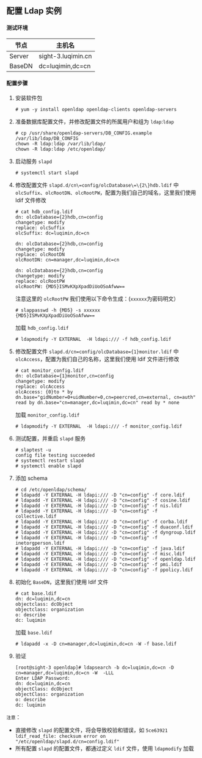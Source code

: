 ## 配置 Ldap 实例

#### 测试环境

| 节点 | 主机名 |
| ---- | ---- |
| Server | sight-3.luqimin.cn |
| BaseDN | dc=luqimin,dc=cn |

#### 配置步骤
1. 安装软件包
    ```
    # yum -y install openldap openldap-clients openldap-servers
    ```
2. 准备数据库配置文件，并修改配置文件的所属用户和组为 `ldap`:`ldap`
    ```
    # cp /usr/share/openldap-servers/DB_CONFIG.example /var/lib/ldap/DB_CONFIG
    chown -R ldap:ldap /var/lib/ldap/
    chown -R ldap:ldap /etc/openldap/
    ```
3. 启动服务 `slapd`
    ```
    # systemctl start slapd
    ```
4. 修改配置文件 `slapd.d/cn\=config/olcDatabase\=\{2\}hdb.ldif` 中 `olcSuffix`、`olcRootDN`、`olcRootPW`，配置为我们自己的域名，这里我们使用 ldif 文件修改
    ```
    # cat hdb_config.ldif
    dn: olcDatabase={2}hdb,cn=config
    changetype: modify
    replace: olcSuffix
    olcSuffix: dc=luqimin,dc=cn

    dn: olcDatabase={2}hdb,cn=config
    changetype: modify
    replace: olcRootDN
    olcRootDN: cn=manager,dc=luqimin,dc=cn

    dn: olcDatabase={2}hdb,cn=config
    changetype: modify
    replace: olcRootPW
    olcRootPW: {MD5}ISMvKXpXpadDiUoOSoAfww==
    ```
    注意这里的 `olcRootPW` 我们使用以下命令生成：(`xxxxxx`为密码明文）
    ```
    # slappasswd -h {MD5} -s xxxxxx
    {MD5}ISMvKXpXpadDiUoOSoAfww==
    ```
    加载 `hdb_config.ldif`
    ```
    # ldapmodify -Y EXTERNAL  -H ldapi:/// -f hdb_config.ldif
    ```
5. 修改配置文件 `slapd.d/cn=config/olcDatabase={1}monitor.ldif` 中 `olcAccess`，配置为我们自己的名称，这里我们使用 ldif 文件进行修改
    ```
    # cat monitor_config.ldif
    dn: olcDatabase={1}monitor,cn=config
    changetype: modify
    replace: olcAccess
    olcAccess: {0}to * by dn.base="gidNumber=0+uidNumber=0,cn=peercred,cn=external, cn=auth" read by dn.base="cn=manager,dc=luqimin,dc=cn" read by * none
    ```
    加载 `monitor_config.ldif`
    ```
    # ldapmodify -Y EXTERNAL  -H ldapi:/// -f monitor_config.ldif
    ```

6. 测试配置，并重启 `slapd` 服务
    ```
    # slaptest -u
    config file testing succeeded
    # systemctl restart slapd
    # systemctl enable slapd
    ```
7. 添加 schema
    ```
    # cd /etc/openldap/schema/
    # ldapadd -Y EXTERNAL -H ldapi:/// -D "cn=config" -f core.ldif
    # ldapadd -Y EXTERNAL -H ldapi:/// -D "cn=config" -f cosine.ldif
    # ldapadd -Y EXTERNAL -H ldapi:/// -D "cn=config" -f nis.ldif
    # ldapadd -Y EXTERNAL -H ldapi:/// -D "cn=config" -f collective.ldif
    # ldapadd -Y EXTERNAL -H ldapi:/// -D "cn=config" -f corba.ldif
    # ldapadd -Y EXTERNAL -H ldapi:/// -D "cn=config" -f duaconf.ldif
    # ldapadd -Y EXTERNAL -H ldapi:/// -D "cn=config" -f dyngroup.ldif
    # ldapadd -Y EXTERNAL -H ldapi:/// -D "cn=config" -f inetorgperson.ldif
    # ldapadd -Y EXTERNAL -H ldapi:/// -D "cn=config" -f java.ldif
    # ldapadd -Y EXTERNAL -H ldapi:/// -D "cn=config" -f misc.ldif
    # ldapadd -Y EXTERNAL -H ldapi:/// -D "cn=config" -f openldap.ldif 
    # ldapadd -Y EXTERNAL -H ldapi:/// -D "cn=config" -f pmi.ldif 
    # ldapadd -Y EXTERNAL -H ldapi:/// -D "cn=config" -f ppolicy.ldif
    ```
8. 初始化 `BaseDN`，这里我们使用 ldif 文件
    ```
    # cat base.ldif
    dn: dc=luqimin,dc=cn
    objectclass: dcObject
    objectclass: organization
    o: describe
    dc: luqimin
    ```
    加载 `base.ldif`
    ```
    # ldapadd -x -D cn=manager,dc=luqimin,dc=cn -W -f base.ldif
    ```
9. 验证
    ```
    [root@sight-3 openldap]# ldapsearch -b dc=luqimin,dc=cn -D cn=manager,dc=luqimin,dc=cn -W  -LLL
    Enter LDAP Password: 
    dn: dc=luqimin,dc=cn
    objectClass: dcObject
    objectClass: organization
    o: describe
    dc: luqimin
    ```

`注意`：  
* 直接修改 `slapd` 的配置文件，将会导致校验和错误，如 `5ce63921 ldif_read_file: checksum error on "/etc/openldap/slapd.d/cn=config.ldif"`
* 所有配置 `slapd` 的配置文件，都通过定义 `ldif` 文件，使用 `ldapmodify` 加载
